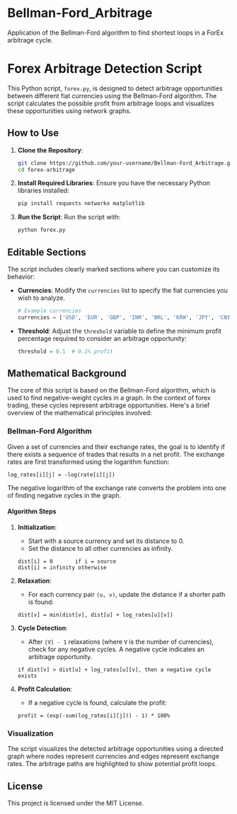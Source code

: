 # Bellman-Ford_Arbitrage
Application of the Bellman-Ford algorithm to find shortest loops in a ForEx arbitrage cycle.


# Forex Arbitrage Detection Script

This Python script, `forex.py`, is designed to detect arbitrage opportunities between different fiat currencies using the Bellman-Ford algorithm. The script calculates the possible profit from arbitrage loops and visualizes these opportunities using network graphs.

## How to Use

1. **Clone the Repository**:
    ```bash
    git clone https://github.com/your-username/Bellman-Ford_Arbitrage.git
    cd forex-arbitrage
    ```

2. **Install Required Libraries**:
    Ensure you have the necessary Python libraries installed:
    ```bash
    pip install requests networkx matplotlib
    ```

3. **Run the Script**:
    Run the script with:
    ```bash
    python forex.py
    ```

## Editable Sections

The script includes clearly marked sections where you can customize its behavior:

- **Currencies**: Modify the `currencies` list to specify the fiat currencies you wish to analyze.
  ```python
  # Example currencies
  currencies = ['USD', 'EUR', 'GBP', 'INR', 'BRL', 'KRW', 'JPY', 'CNY']
  ```

- **Threshold**: Adjust the `threshold` variable to define the minimum profit percentage required to consider an arbitrage opportunity:
  ```python
  threshold = 0.1  # 0.1% profit
  ```

## Mathematical Background

The core of this script is based on the Bellman-Ford algorithm, which is used to find negative-weight cycles in a graph. In the context of forex trading, these cycles represent arbitrage opportunities. Here's a brief overview of the mathematical principles involved:

### Bellman-Ford Algorithm

Given a set of currencies and their exchange rates, the goal is to identify if there exists a sequence of trades that results in a net profit. The exchange rates are first transformed using the logarithm function:

`log_rates[i][j] = -log(rate[i][j])`

The negative logarithm of the exchange rate converts the problem into one of finding negative cycles in the graph.

#### Algorithm Steps

1. **Initialization**: 
    - Start with a source currency and set its distance to 0.
    - Set the distance to all other currencies as infinity.
  
    ```
    dist[i] = 0       if i = source
    dist[i] = infinity otherwise
    ```

2. **Relaxation**: 
    - For each currency pair `(u, v)`, update the distance if a shorter path is found:
    
    ```
    dist[v] = min(dist[v], dist[u] + log_rates[u][v])
    ```
  
3. **Cycle Detection**:
    - After `|V| - 1` relaxations (where `V` is the number of currencies), check for any negative cycles. A negative cycle indicates an arbitrage opportunity.
    
    ```
    if dist[v] > dist[u] + log_rates[u][v], then a negative cycle exists
    ```

4. **Profit Calculation**:
    - If a negative cycle is found, calculate the profit:
    
    ```
    profit = (exp(-sum(log_rates[i][j])) - 1) * 100%
    ```

### Visualization

The script visualizes the detected arbitrage opportunities using a directed graph where nodes represent currencies and edges represent exchange rates. The arbitrage paths are highlighted to show potential profit loops.

## License

This project is licensed under the MIT License.
